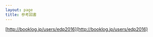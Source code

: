 ```yaml
---
layout: page
title: 参考図書
---
```


<script type="text/javascript" src="http://widget.booklog.jp/blogparts/js/booklog_minishelf.js?default" id="booklog_minishelf"></script>
<script type="text/javascript" src="http://api.booklog.jp/json/edp2016?category=0&count=40&callback=booklog_minishelf"></script>

[http://booklog.jp/users/edp2016](http://booklog.jp/users/edp2016)
